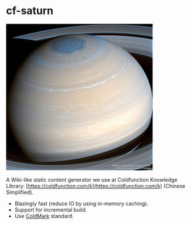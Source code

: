 # cf-saturn

![cf-saturn](_assets/saturn.jpg)

A Wiki-like static content generator we use at Coldfunction Knowledge Library: [https://coldfunction.com/k](https://coldfunction.com/k) (Chinese Simplified).

* Blazingly fast (reduce IO by using in-memory caching).
* Support for incremental build.
* Use [ColdMark](https://github.com/mgenware/coldmark) standard.